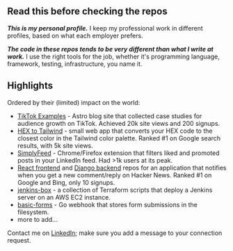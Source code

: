## Read this before checking the repos

**_This is my personal profile._** I keep my professional work in different profiles, based on what each employer prefers.

**_The code in these repos tends to be very different than what I write at work._** I use the right tools for the job, whether it's
programming language, framework, testing, infrastructure, you name it.

## Highlights

Ordered by their (limited) impact on the world:

- [TikTok Examples](https://github.com/mihailthebuilder/tiktokexamples) - Astro blog site that collected case studies for audience growth on TikTok. Achieved 20k site views and 200 signups.
- [HEX to Tailwind](https://github.com/mihailthebuilder/hex-tailwind/) - small web app that converts your HEX code to the closest color in the Tailwind color palette. Ranked #1 on Google search results, with 5k site views.
- [SimplyFeed](https://github.com/mihailthebuilder/simplyfeed) - Chrome/Firefox extension that filters liked and promoted posts in your LinkedIn feed. Had >1k users at its peak.
- [React frontend](https://github.com/mihailthebuilder/hackernewsalerts-frontend) and [Django backend](https://github.com/mihailthebuilder/hackernewsalerts-backend) repos for an application that notifies when you get a new comment/reply on Hacker News. Ranked #1 on Google and Bing, only 10 signups.
- [jenkins-box](https://github.com/mihailthebuilder/jenkins-box) - a collection of Terraform scripts that deploy a Jenkins server on an AWS EC2 instance.
- [basic-forms](https://github.com/mihailthebuilder/basic-forms/) - Go webhook that stores form submissions in the filesystem.
- more to add...

Contact me on [LinkedIn](https://www.linkedin.com/in/mihailmarian/); make sure you add a message to your connection request.
